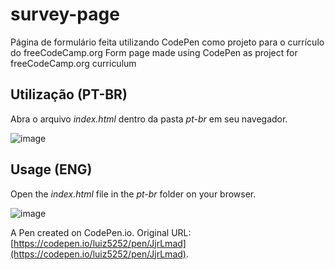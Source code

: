 # survey-page

Página de formulário feita utilizando CodePen como projeto para o currículo do freeCodeCamp.org
Form page made using CodePen as project for freeCodeCamp.org curriculum

## Utilização (PT-BR)
Abra o arquivo *index.html* dentro da pasta *pt-br* em seu navegador.

![image](https://user-images.githubusercontent.com/96557379/148391040-37d687fa-2a48-4a68-b700-99f49bd31c49.png)

## Usage (ENG)
Open the *index.html* file in the *pt-br* folder on your browser.

![image](https://user-images.githubusercontent.com/96557379/148391079-c178d99d-da08-4bb4-ae48-a5c5f159f08b.png)

A Pen created on CodePen.io. Original URL: [https://codepen.io/luiz5252/pen/JjrLmad](https://codepen.io/luiz5252/pen/JjrLmad).
